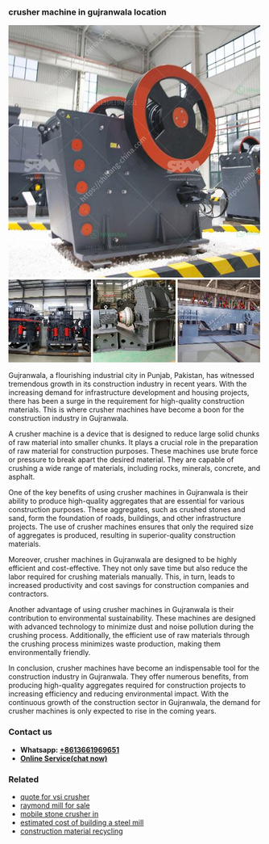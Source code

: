 <h3>crusher machine in gujranwala location</h3><img src='1708309392.jpg' alt=''><p>Gujranwala, a flourishing industrial city in Punjab, Pakistan, has witnessed tremendous growth in its construction industry in recent years. With the increasing demand for infrastructure development and housing projects, there has been a surge in the requirement for high-quality construction materials. This is where crusher machines have become a boon for the construction industry in Gujranwala.</p><p>A crusher machine is a device that is designed to reduce large solid chunks of raw material into smaller chunks. It plays a crucial role in the preparation of raw material for construction purposes. These machines use brute force or pressure to break apart the desired material. They are capable of crushing a wide range of materials, including rocks, minerals, concrete, and asphalt.</p><p>One of the key benefits of using crusher machines in Gujranwala is their ability to produce high-quality aggregates that are essential for various construction purposes. These aggregates, such as crushed stones and sand, form the foundation of roads, buildings, and other infrastructure projects. The use of crusher machines ensures that only the required size of aggregates is produced, resulting in superior-quality construction materials.</p><p>Moreover, crusher machines in Gujranwala are designed to be highly efficient and cost-effective. They not only save time but also reduce the labor required for crushing materials manually. This, in turn, leads to increased productivity and cost savings for construction companies and contractors.</p><p>Another advantage of using crusher machines in Gujranwala is their contribution to environmental sustainability. These machines are designed with advanced technology to minimize dust and noise pollution during the crushing process. Additionally, the efficient use of raw materials through the crushing process minimizes waste production, making them environmentally friendly.</p><p>In conclusion, crusher machines have become an indispensable tool for the construction industry in Gujranwala. They offer numerous benefits, from producing high-quality aggregates required for construction projects to increasing efficiency and reducing environmental impact. With the continuous growth of the construction sector in Gujranwala, the demand for crusher machines is only expected to rise in the coming years.</p><h3>Contact us</h3><ul><li><strong>Whatsapp:&nbsp;<a href="https://wa.me/8613661969651">+8613661969651</a></strong></li><li><a href="https://swt.shibang-china.com/?git&amp;zhl&amp;crusher machine in gujranwala location"><strong>Online Service(chat now)</strong></a></li></ul><h3>Related</h3><ul><li><a href='quote for vsi crusher.md'>quote for vsi crusher</a></li><li><a href='raymond mill for sale.md'>raymond mill for sale</a></li><li><a href='mobile stone crusher in.md'>mobile stone crusher in</a></li><li><a href='estimated cost of building a steel mill.md'>estimated cost of building a steel mill</a></li><li><a href='construction material recycling.md'>construction material recycling</a></li></ul>